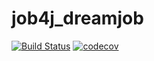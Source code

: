 # job4j_dreamjob
[![Build Status](https://app.travis-ci.com/ftptpf/job4j_dreamjob.svg?branch=master)](https://app.travis-ci.com/ftptpf/job4j_dreamjob)
[![codecov](https://codecov.io/gh/ftptpf/job4j_dreamjob/branch/master/graph/badge.svg?token=GR3S8SWUHM)](https://codecov.io/gh/ftptpf/job4j_dreamjob)